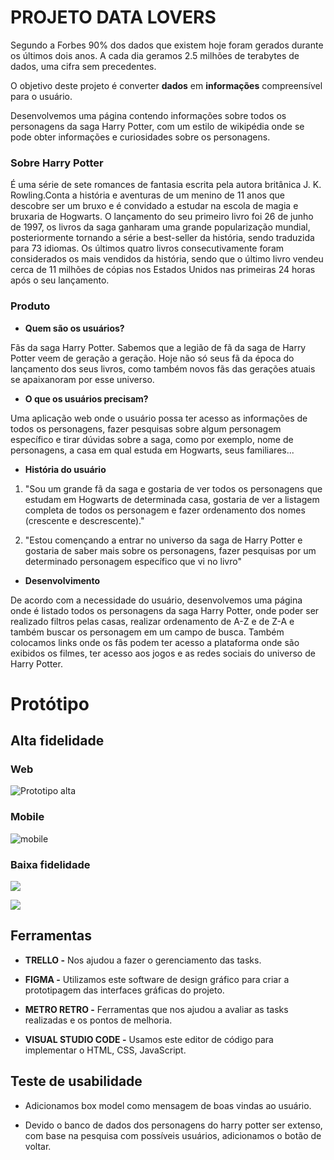 # PROJETO DATA LOVERS

Segundo a Forbes 90% dos dados que existem hoje foram gerados durante os últimos dois anos. A cada dia geramos 2.5 milhões de terabytes de dados, uma cifra sem precedentes.

O objetivo deste projeto é converter **dados** em **informações** compreensível para o usuário.

Desenvolvemos uma página contendo informações sobre todos os personagens da saga Harry Potter, com um estilo de wikipédia onde se pode obter informações e curiosidades sobre os personagens.

### Sobre Harry Potter
É uma série de sete romances de fantasia escrita pela autora britânica J. K. Rowling.Conta a história e aventuras de um menino de 11 anos que descobre ser um bruxo e é convidado a estudar na escola de magia e bruxaria de Hogwarts.
O lançamento do seu primeiro livro foi 26 de junho de 1997, os livros da saga ganharam uma grande popularização mundial, posteriormente tornando a série a best-seller da história, sendo traduzida para 73 idiomas. Os últimos quatro livros consecutivamente foram considerados os mais vendidos da história, sendo que o último livro vendeu cerca de 11 milhões de cópias nos Estados Unidos nas primeiras 24 horas após o seu lançamento.

### Produto

* **Quem são os usuários?**  

Fãs da saga Harry Potter. Sabemos que a legião de fã da saga de Harry Potter veem de geração a geração. Hoje não só seus fã da época do lançamento dos seus livros, como também novos fãs das gerações atuais se apaixanoram por esse universo.

* **O que os usuários precisam?**  

Uma aplicação web onde o usuário possa ter acesso as informações de todos os personagens, fazer pesquisas sobre algum personagem específico e tirar dúvidas sobre a saga, como por exemplo, nome de personagens, a casa em qual estuda em Hogwarts, seus familiares...


* **História do usuário**

1. "Sou um grande fã da saga e gostaria de ver todos os personagens que estudam em Hogwarts de determinada casa, gostaria de ver a listagem completa de todos os personagem e fazer ordenamento dos nomes (crescente e descrescente)."


2. "Estou començando a entrar no universo da saga de Harry Potter e gostaria de saber mais sobre os personagens, fazer pesquisas por um determinado personagem específico que vi no livro" 


* **Desenvolvimento**

De acordo com a necessidade do usuário, desenvolvemos uma página onde é listado todos os personagens da saga Harry Potter, onde poder ser realizado filtros pelas casas, realizar ordenamento de A-Z e de Z-A e também buscar os personagem em um campo de busca. Também colocamos links onde os fãs podem ter acesso a plataforma onde são exibidos os filmes, ter acesso aos jogos e as redes sociais do universo de Harry Potter.

# Protótipo
## Alta fidelidade  

### Web
![Prototipo alta](src/imagens/Prototipo%20de%20alta.png)

### Mobile
![mobile](src/imagens/proto%20mobile.png)
### Baixa fidelidade
![](src/imagens/proto%20bx%201.jpeg)

![](src/imagens/proto%20bx%202.jpeg)
## Ferramentas

* **TRELLO -**  Nos ajudou a fazer o gerenciamento das tasks.

* **FIGMA -** Utilizamos este software de design gráfico para criar a prototipagem das interfaces gráficas do projeto.

* **METRO RETRO -**  Ferramentas que nos ajudou a avaliar as tasks realizadas e os pontos de melhoria.

* **VISUAL STUDIO CODE -** Usamos este editor de código para implementar o HTML, CSS, JavaScript.

## Teste de usabilidade

* Adicionamos box model como mensagem de boas vindas ao usuário.

* Devido o banco de dados dos personagens do harry potter ser extenso, com base na pesquisa com possíveis usuários, adicionamos o botão de voltar.

